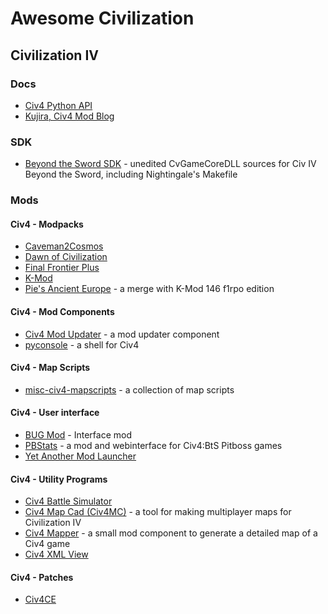 # Awesome Civilization

## Civilization IV

### Docs
- [Civ4 Python API](http://civ4bug.sourceforge.net//PythonAPI/index.html)
- [Kujira, Civ4 Mod Blog](https://gforestshade.github.io/kujira/)

### SDK
- [Beyond the Sword SDK](https://github.com/dguenms/beyond-the-sword-sdk) - unedited CvGameCoreDLL sources for Civ IV Beyond the Sword, including Nightingale's Makefile

### Mods

#### Civ4 - Modpacks
- [Caveman2Cosmos](https://github.com/caveman2cosmos/Caveman2Cosmos)
- [Dawn of Civilization](https://github.com/dguenms/Dawn-of-Civilization)
- [Final Frontier Plus](https://github.com/FinalFrontierPlus/civ4ffplus)
- [K-Mod](https://github.com/karadoc/Civ4-K-Mod)
- [Pie's Ancient Europe](https://github.com/keldath/PieAncientEurope) - a merge with K-Mod 146 f1rpo edition

#### Civ4 - Mod Components
- [Civ4 Mod Updater](https://github.com/civ4-mp/mod-updater) - a mod updater component
- [pyconsole](https://github.com/civ4-mp/pyconsole) - a shell for Civ4

#### Civ4 - Map Scripts
- [misc-civ4-mapscripts](https://github.com/samboy/misc-civ4-mapscripts) - a collection of map scripts

#### Civ4 - User interface
- [BUG Mod](https://github.com/dharkness/civ4bug) - Interface mod
- [PBStats](https://github.com/YggdrasiI/PBStats) - a mod and webinterface for Civ4:BtS Pitboss games
- [Yet Another Mod Launcher](https://github.com/TC01/civ4-launcher)

#### Civ4 - Utility Programs
- [Civ4 Battle Simulator](https://github.com/J-Moore/Civ4CombatCalc)
- [Civ4 Map Cad (Civ4MC)](https://github.com/germanjoey/civ4-mapcad) - a tool for making multiplayer maps for Civilization IV
- [Civ4 Mapper](https://github.com/YggdrasiI/Civ4Mapper) - a small mod component to generate a detailed map of a Civ4 game
- [Civ4 XML View](https://github.com/wlxjlj/civ4xml)

#### Civ4 - Patches
- [Civ4CE](https://github.com/f1rpo/Civ4CE)
